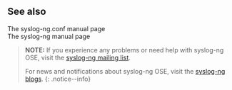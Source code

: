 ## See also

The syslog-ng.conf manual page  
The syslog-ng manual page

>**NOTE:**
>If you experience any problems or need help with syslog-ng OSE, visit
>the [syslog-ng mailing list](https://lists.balabit.hu/mailman/listinfo/syslog-ng).
>  
>For news and notifications about syslog-ng OSE, visit the [syslog-ng blogs](https://syslog-ng.com/blog/).
{: .notice--info}
